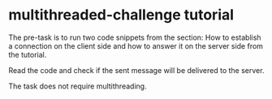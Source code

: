# multithreaded-challenge tutorial

The pre-task is to run two code snippets from the section: How to establish a connection on the client side and how to answer it on the server side from the tutorial.

Read the code and check if the sent message will be delivered to the server.

The task does not require multithreading.